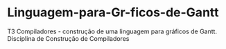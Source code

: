 # Linguagem-para-Gr-ficos-de-Gantt
T3 Compiladores - construção de uma linguagem para gráficos de Gantt. Disciplina de Construção de Compiladores
